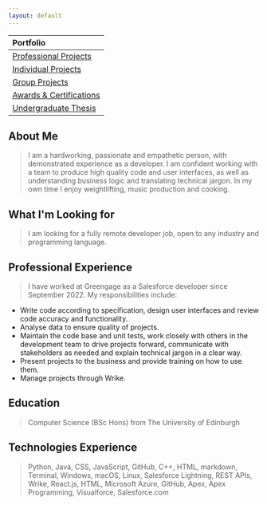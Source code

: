 ```yaml
---
layout: default
---
```


<!-- [Link to another page](./another-page.html). -->


| Portfolio                                                   |
|:------------------------------------------------------------|
| [Professional Projects](./pages/salesforce-projects.html)   |
| [Individual Projects](./individual-projects.html)           | 
| [Group Projects](./group-projects.html)                     | 
| [Awards & Certifications](./awards-and-certifications.md)   |
| [Undergraduate Thesis](./undergraduate-thesis.html)         |


## About Me

> I am a hardworking, passionate and empathetic person, with demonstrated experience as a developer. I am confident working with a team to produce high quality code and user interfaces, as well as understanding business logic and translating technical jargon. In my own time I enjoy weightlifting, music production and cooking.

## What I'm Looking for

> I am looking for a fully remote developer job, open to any industry and programming language.

## Professional Experience
> I have worked at Greengage as a Salesforce developer since September 2022. My responsibilities include:

* Write code according to specification, design user interfaces and review code accuracy and functionality.
* Analyse data to ensure quality of projects.
* Maintain the code base and unit tests, work closely with others in the development team to drive projects forward, communicate with stakeholders as needed and explain technical jargon in a clear way.
* Present projects to the business and provide training on how to use them.
* Manage projects through Wrike.

## Education

> Computer Science (BSc Hons) from The University of Edinburgh

## Technologies Experience

> Python, Java, CSS, JavaScript, GitHub, C++, HTML, markdown, Terminal, Windows, macOS, Linux, Salesforce Lightning, REST APIs, Wrike, React.js, HTML, Microsoft Azure, GitHub, Apex, Apex Programming, Visualforce, Salesforce.com
